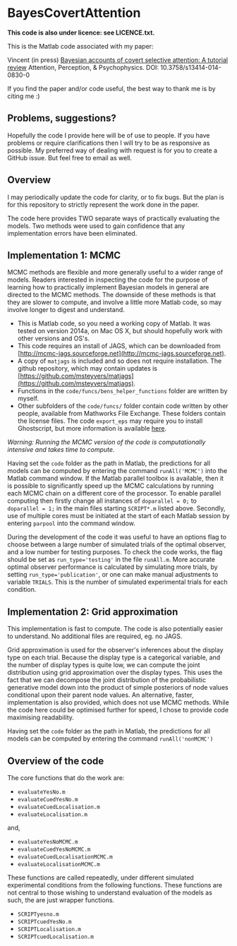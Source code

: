 # BayesCovertAttention

**This code is also under licence: see LICENCE.txt.** 

This is the Matlab code associated with my paper: 

Vincent (in press) [Bayesian accounts of covert selective attention: A tutorial review]() Attention, Perception, & Psychophysics. DOI: 10.3758/s13414-014-0830-0

If you find the paper and/or code useful, the best way to thank me is by citing me :)

## Problems, suggestions?
Hopefully the code I provide here will be of use to people. If you have problems or require clarifications then I will try to be as responsive as possible. My preferred way of dealing with request is for you to create a GitHub issue. But feel free to email as well.

## Overview

I may periodically update the code for clarity, or to fix bugs. But the plan is for this repository to strictly represent the work done in the paper.

The code here provides TWO separate ways of practically evaluating the models. Two methods were used to gain confidence that any implementation errors have been eliminated.

## Implementation 1: MCMC

MCMC methods are flexible and more generally useful to a wider range of models. Readers interested in inspecting the code for the purpose of learning how to practically implement Bayesian models in general are directed to the MCMC methods. The downside of these methods is that they are slower to compute, and involve a little more Matlab code, so may involve longer to digest and understand.

* This is Matlab code, so you need a working copy of Matlab. It was tested on version 2014a, on Mac OS X, but should hopefully work with other versions and OS's.
* This code requires an install of JAGS, which can be downloaded from [http://mcmc-jags.sourceforge.net](http://mcmc-jags.sourceforge.net).
* A copy of `matjags` is included and so does not require installation. The github repository, which may contain updates is [https://github.com/msteyvers/matjags](https://github.com/msteyvers/matjags).
* Functions in the `code/funcs/bens_helper_functions` folder are written by myself.
* Other subfolders of the `code/funcs/` folder contain code written by other people, available from Mathworks File Exchange. These folders contain the license files. The code `export_eps` may require you to install Ghostscript, but more information is available [here](https://github.com/ojwoodford/export_fig).

*Warning: Running the MCMC version of the code is computationally intensive and takes time to compute.* 

Having set the `code` folder as the path in Matlab, the predictions for all models can be computed by entering the command `runAll('MCMC')` into the Matlab command window. If the Matlab parallel toolbox is available, then it is possible to significantly speed up the MCMC calculations by running each MCMC chain on a different core of the processor. To enable parallel computing then firstly change all instances of `doparallel = 0;` to `doparallel = 1;` in the main files starting `SCRIPT*.m` listed above. Secondly, use of multiple cores must be initiated at the start of each Matlab session by entering `parpool` into the command window.

During the development of the code it was useful to have an options flag to choose between a large number of simulated trials of the optimal observer, and a low number for testing purposes. To check the code works, the flag should be set as `run_type='testing'` in the file `runAll.m`. More accurate optimal observer performance is calculated by simulating more trials, by setting `run_type='publication'`, or one can make manual adjustments to variable `TRIALS`. This is the number of simulated experimental trials for each condition.


## Implementation 2: Grid approximation	
This implementation is fast to compute. The code is also potentially easier to understand. No additional files are required, eg. no JAGS.

Grid approximation is used for the observer's inferences about the display type on each trial. Because the display type is a categorical variable, and the number of display types is quite low, we can compute the joint distribution using grid approximation over the display types. This uses the fact that we can decompose the joint distribution of the probabilistic generative model down into the product of simple posteriors of node values conditional upon their parent node values.
An alternative, faster, implementation is also provided, which does not use MCMC methods. While the code here could be optimised further for speed, I chose to provide code maximising readability. 

Having set the `code` folder as the path in Matlab, the predictions for all models can be computed by entering the command `runAll('nonMCMC')`



## Overview of the code

The core functions that do the work are:

* `evaluateYesNo.m`
* `evaluateCuedYesNo.m`
* `evaluateCuedLocalisation.m`
* `evaluateLocalisation.m`

and, 

* `evaluateYesNoMCMC.m`
* `evaluateCuedYesNoMCMC.m`
* `evaluateCuedLocalisationMCMC.m`
* `evaluateLocalisationMCMC.m`

These functions are called repeatedly, under different simulated experimental conditions from the following functions. These functions are not central to those wishing to understand evaluation of the models as such, the are just wrapper functions.

* `SCRIPTyesno.m`
* `SCRIPTcuedYesNo.m`
* `SCRIPTLocalisation.m`
* `SCRIPTcuedLocalisation.m`
